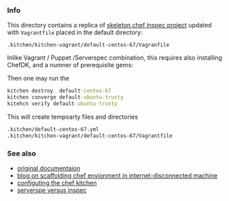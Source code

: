 ### Info


This directory contains a replica of [skeleton chef inspec project](https://github.com/jeremymv2/test-inspec) 
updated with `Vagrantfile` placed in the default directory:
```
.kitchen/kitchen-vagrant/default-centos-67/Vagranfile
```

Inlike Vagrant / Puppet /Serverspec combination, this requires also installing ChefDK, and a numner of prerequisite gems:

Then one may run the 
```cmd
kitchen destroy  default-centos-67
kitchen converge default-ubuntu-trusty
kitehcn verify default-ubuntu-trusty
```

This will create tempoarty files and directories
```sh
.kitchen/default-centos-67.yml
.kitchen/kitchen-vagrant/default-centos-67/Vagrantfile
```

### See also

  * [original documentaion](https://learn.chef.io/modules/tdd-with-inspec/rhel/virtualbox#/)
  * [blog on scaffolding chef envionment in internet-disconnected machine](https://github.com/jeremymv2/chef-intranet-scaffolding) 
  * [configuting the chef kitchen](https://docs.chef.io/config_yml_kitchen.html)
  * [serverspe versus inspec](https://medium.com/@Joachim8675309/serverspec-vs-inspec-17272df2718f)

